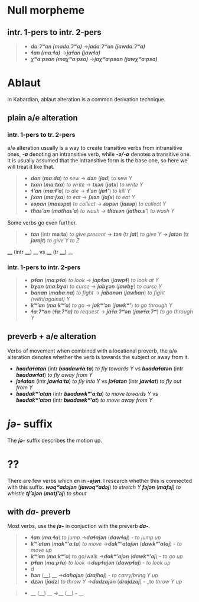 
# Null morpheme
## intr. 1-pers to intr. 2-pers
>- **_daːʔʷan (madaːʔʷa)_** ->**_jadaːʔʷan (jawdaːʔʷa)_**
>- **_ɬan (maːɬa)_** ->**_jaɬan (jawɬa)_**
>- **_χʷaːpsan (maχʷaːpsa)_** ->**_jaχʷaːpsan (jawχʷaːpsa)_**


# Ablaut
In Kabardian, ablaut alteration is a common derivation technique.
## plain a/e alteration
### intr. 1-pers to tr. 2-pers
a/ə alteration usually is a way to create transitive verbs from intransitive ones, **_-a_** denoting an intransitive verb, while **_-ə/-∅_** denotes a transitive one. It is usually assumed that the intransitive form is the base one, so here we will treat it like that.

>- **_dan_** (**_maːda_**) _to sew_ -> **_dən_** (**_jad_**) to sew Y
>- **_txan_** (**_maːtxa_**) _to write_ -> **_txən_** (**_jatx_**) _to write Y_
>- **_ɬʼan_** (**_maːɬʼa_**) _to die_ -> **_ɬʼən_** (**_jaɬʼ_**) _to kill Y_
>- **_ʃxan_** (**_maːʃxa_**) _to eat_ -> **_ʃxən_** (**_jaʃx_**) _to eat Y_
>- **_ɕəpan_** (**_maɕəpa_**) _to collect_ -> **_ɕəpən_** (**_jaɕəp_**) _to collect Y_
>- **_tħaɕʼan_** (**_matħaɕʼa_**) _to wash_ -> **_tħaɕən_** (**_jatħaːɕʼ_**) _to wash Y_

Some verbs go even further.
>- **_tan_** (intr **maːta**) _to give present_ -> **_tən_** (tr **_jat_**) _to give Y_ -> **_jatən_** (tr **_jərajt_**) _to give Y to Z_

**__** (intr **__**) __ vs **__** (tr **__**) __

### intr. 1-pers to intr. 2-pers

>- **_pɬan_** (**_maːpɬa_**) _to look_ -> **_japɬən_** (**_jawpɬ_**) _to look at Y_
>- **_bɣan_** (**_maːbɣa_**) _to curse_ -> **_jabɣən_** (**_jawbɣ_**) _to curse Y_
>- **_banan_** (**_mabaːna_**) _to fight_ -> **_jabanən_** (**_jawban_**) _to fight (with/against) Y_
>- **_kʷʼan_** (**_maːkʷʼa_**) _to go_ -> **_jakʷʼən_** (**_jawkʷʼ_**) _to go through Y_
>- **_ɬaːʔʷan_** (**_ɬaːʔʷa)_** _to request_ -> **_jaɬaːʔʷən_** (**_jawɬaːʔʷ_**) _to go through Y_

## preverb + a/e alteration
Verbs of movement when combined with a locational preverb, the a/ə alteration denotes whether the verb is towards the subject or away from it.

- **_bʁadaɬatan_** (intr **_bʁadawɬaːta_**) _to fly towards Y_ vs **_bʁadaɬatən_** (intr **_bʁadawɬat_**) _to fly away from Y_
- **_jəɬatan_** (intr **_jawɬaːta_**) _to fly into Y_ vs **_jəɬatən_** (intr **_jawɬat_**) _to fly out from Y_
- **_bʁadakʷʼatan_** (intr **_bʁadawkʷʼaːta_**) _to move towards Y_ vs **_bʁadakʷʼatən_** (intr **_bʁadawkʷʼat_**) _to move away from Y_

# **_jə-_** suffix
The **_jə-_** suffix describes the motion up.


# ??
There are few verbs which en in **_-əjən_**. I research whether this is connected with this suffix.
**_wəqʷadəjən_** (**_jawəqʷadəj_**) _to stretch Y_
**_fəjən_** (**_mafəj_**) _to whistle_
**_tʃʼəjən_** (**_matʃʼəj_**) _to shout_

## with **_da-_** preverb
Most verbs, use the **_jə-_** in conjuction with the preverb **_da-_**.


>- **_ɬan_** (**_maːɬa_**) _to jump_ ->**_daɬajən_** (**_dawɬaj_**) - _to jump up_
>- **_kʷʼatan_** (**_makʷʼaːta_**) _to move_ ->**_dakʷʼatajən_** (**_dawkʷʼataj_**) - _to move up_
>- **_kʷʼan_** (**_maːkʷʼa_**) _to go_/walk ->**_dakʷʼajən_** (**_dawkʷʼaj_**) - _to go up_
>- **_pɬan_** (**_maːpɬa_**) _to look_ ->**_dapɬajən_** (**_dawpɬaj_**) - _to look up_
>- d
>- **_ħən_** (**__**) __ ->**_daħajən_** (**_drajħaj_**) - _to carry/bring Y up_
>- **_dzən_** (**_jadz_**) _to throw Y_ ->**_dadzajən_** (**_drajdzaj_**) - _to _throw Y up_

>- **__** (**__**) __ ->**__** (**__**) - __